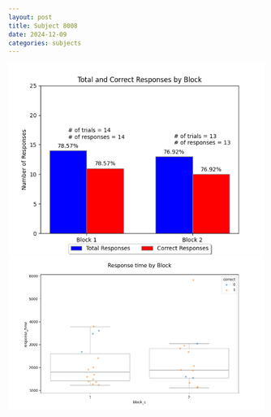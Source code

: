 ```yaml
---
layout: post
title: Subject 8008
date: 2024-12-09
categories: subjects
---
```


![](data/8008/run-5/8008_ATS_responses.png)
![](data/8008/run-5/8008_ATS_rt.png)
